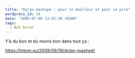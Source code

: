 ```yaml
---
title: "Dylan mashupé : pour le meilleur et pour le pire"
wordpress_id: 34
date: "2009-07-08 23:55:36 +0200"
tags:
  - Bob Dylan
---
```


Y’a du bon et du moins bon dans tout ça :

https://totom.eu/2009/06/19/dylan-mashed/
